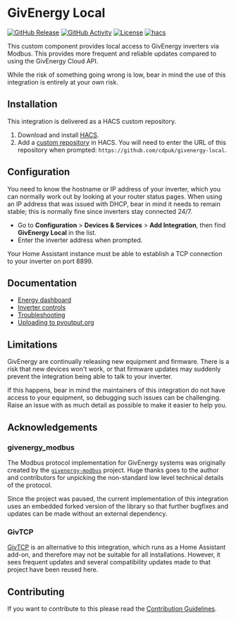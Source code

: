 # GivEnergy Local

[![GitHub Release][releases-shield]][releases]
[![GitHub Activity][commits-shield]][commits]
[![License][license-shield]](LICENSE)
[![hacs][hacsbadge]][hacs]

This custom component provides local access to GivEnergy inverters via Modbus. This provides more frequent and reliable updates compared to using the GivEnergy Cloud API.

While the risk of something going wrong is low, bear in mind the use of this integration is entirely at your own risk.

## Installation

This integration is delivered as a HACS custom repository.

1. Download and install [HACS][hacs-download].
2. Add a [custom repository][hacs-custom] in HACS. You will need to enter the URL of this repository when prompted: `https://github.com/cdpuk/givenergy-local`.

## Configuration

You need to know the hostname or IP address of your inverter, which you can normally work out by looking at your router status pages. When using an IP address that was issued with DHCP, bear in mind it needs to remain stable; this is normally fine since inverters stay connected 24/7.

* Go to **Configuration** > **Devices & Services** > **Add Integration**, then find **GivEnergy Local** in the list.
* Enter the inverter address when prompted.

Your Home Assistant instance must be able to establish a TCP connection to your inverter on port 8899.

## Documentation

* [Energy dashboard](docs/energy-dashboard.md)
* [Inverter controls](docs/controls.md)
* [Troubleshooting](docs/troubleshooting.md)
* [Uploading to pvoutput.org](docs/pvoutput.md)

## Limitations

GivEnergy are continually releasing new equipment and firmware. There is a risk that new devices won't work, or that firmware updates may suddenly prevent the integration being able to talk to your inverter.

If this happens, bear in mind the maintainers of this integration do not have access to your equipment, so debugging such issues can be challenging. Raise an issue with as much detail as possible to make it easier to help you.

## Acknowledgements

### givenergy_modbus

The Modbus protocol implementation for GivEnergy systems was originally created by the [`givenergy-modbus`][givenergy-modbus] project. Huge thanks goes to the author and contributors for unpicking the non-standard low level technical details of the protocol.

Since the project was paused, the current implementation of this integration uses an embedded forked version of the library so that further bugfixes and updates can be made without an external dependency.

### GivTCP

[GivTCP][givtcp] is an alternative to this integration, which runs as a Home Assistant add-on, and therefore may not be suitable for all installations. However, it sees frequent updates and several compatibility updates made to that project have been reused here.

## Contributing

If you want to contribute to this please read the [Contribution Guidelines](CONTRIBUTING.md).

[commits-shield]: https://img.shields.io/github/commit-activity/y/cdpuk/givenergy-local.svg?style=for-the-badge
[commits]: https://github.com/cdpuk/givenergy-local/commits/master
[hacs]: https://github.com/custom-components/hacs
[hacsbadge]: https://img.shields.io/badge/HACS-Custom-orange.svg?style=for-the-badge
[license-shield]: https://img.shields.io/github/license/cdpuk/givenergy-local.svg?style=for-the-badge
[releases-shield]: https://img.shields.io/github/release/cdpuk/givenergy-local.svg?style=for-the-badge
[releases]: https://github.com/cdpuk/givenergy-local/releases
[givenergy-modbus]: https://github.com/dewet22/givenergy-modbus
[givtcp]: https://github.com/britkat1980/giv_tcp
[hacs-download]: https://hacs.xyz/docs/setup/download
[hacs-custom]: https://hacs.xyz/docs/faq/custom_repositories